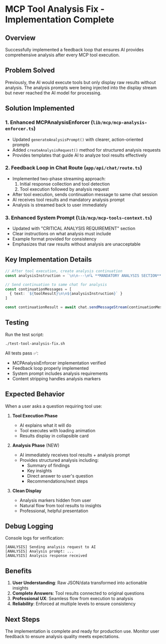 # MCP Tool Analysis Fix - Implementation Complete

## Overview
Successfully implemented a feedback loop that ensures AI provides comprehensive analysis after every MCP tool execution.

## Problem Solved
Previously, the AI would execute tools but only display raw results without analysis. The analysis prompts were being injected into the display stream but never reached the AI model for processing.

## Solution Implemented

### 1. Enhanced MCPAnalysisEnforcer (`lib/mcp/mcp-analysis-enforcer.ts`)
- Updated `generateAnalysisPrompt()` with clearer, action-oriented prompts
- Added `createAnalysisRequest()` method for structured analysis requests
- Provides templates that guide AI to analyze tool results effectively

### 2. Feedback Loop in Chat Route (`app/api/chat/route.ts`)
- Implemented two-phase streaming approach:
  1. Initial response collection and tool detection
  2. Tool execution followed by analysis request
- After tool execution, sends continuation message to same chat session
- AI receives tool results and mandatory analysis prompt
- Analysis is streamed back to user immediately

### 3. Enhanced System Prompt (`lib/mcp/mcp-tools-context.ts`)
- Updated with "CRITICAL ANALYSIS REQUIREMENT" section
- Clear instructions on what analysis must include
- Example format provided for consistency
- Emphasizes that raw results without analysis are unacceptable

## Key Implementation Details

```typescript
// After tool execution, create analysis continuation
const analysisInstruction = `\n\n---\n🔍 **MANDATORY ANALYSIS SECTION**\n\nBased on the ${toolCall.tool} results above, you MUST now provide:\n\n1. **Summary of Results**: What did the tool find?\n2. **Key Insights**: Most important information from the results\n3. **Answer to User**: Direct response to "${lastMessage.content}"\n4. **Recommendations**: What should the user do with this information?\n\nBegin your analysis:\n\n`

// Send continuation to same chat for analysis
const continuationMessages = [
  { text: `${toolResult}\n\n${analysisInstruction}` }
]

const continuationResult = await chat.sendMessageStream(continuationMessages)
```

## Testing

Run the test script:
```bash
./test-tool-analysis-fix.sh
```

All tests pass ✅:
- MCPAnalysisEnforcer implementation verified
- Feedback loop properly implemented
- System prompt includes analysis requirements
- Content stripping handles analysis markers

## Expected Behavior

When a user asks a question requiring tool use:

1. **Tool Execution Phase**
   - AI explains what it will do
   - Tool executes with loading animation
   - Results display in collapsible card

2. **Analysis Phase** (NEW)
   - AI immediately receives tool results + analysis prompt
   - Provides structured analysis including:
     - Summary of findings
     - Key insights
     - Direct answer to user's question
     - Recommendations/next steps

3. **Clean Display**
   - Analysis markers hidden from user
   - Natural flow from tool results to insights
   - Professional, helpful presentation

## Debug Logging

Console logs for verification:
```
[ANALYSIS] Sending analysis request to AI
[ANALYSIS] Analysis prompt: ...
[ANALYSIS] Analysis response received
```

## Benefits

1. **User Understanding**: Raw JSON/data transformed into actionable insights
2. **Complete Answers**: Tool results connected to original questions
3. **Professional UX**: Seamless flow from execution to analysis
4. **Reliability**: Enforced at multiple levels to ensure consistency

## Next Steps

The implementation is complete and ready for production use. Monitor user feedback to ensure analysis quality meets expectations.